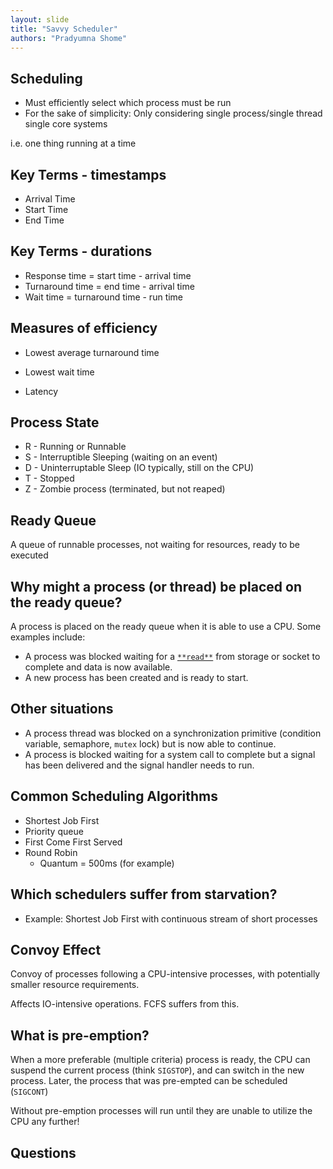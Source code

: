 ```yaml
---
layout: slide
title: "Savvy Scheduler"
authors: "Pradyumna Shome"
---
```


## Scheduling

* Must efficiently select which process must be run
* For the sake of simplicity: Only considering single process/single thread single core systems

i.e. one thing running at a time

<horizontal />

## Key Terms - timestamps

* Arrival Time
* Start Time
* End Time

## Key Terms - durations

* Response time = start time - arrival time
* Turnaround time = end time - arrival time
* Wait time = turnaround time - run time

## Measures of efficiency

* Lowest average turnaround time

* Lowest wait time

* Latency

## Process State

* R - Running or Runnable
* S - Interruptible Sleeping (waiting on an event)
* D - Uninterruptable Sleep (IO typically, still on the CPU)
* T - Stopped
* Z - Zombie process (terminated, but not reaped)

<horizontal />

## Ready Queue
A queue of runnable processes, not waiting for resources, ready to be executed

## Why might a process (or thread) be placed on the ready queue?

A process is placed on the ready queue when it is able to use a CPU. Some examples include:

* A process was blocked waiting for a [`**read**`](https://linux.die.net/man/3/read) from storage or socket to complete and data is now available.
* A new process has been created and is ready to start.

## Other situations

* A process thread was blocked on a synchronization primitive (condition variable, semaphore, `mutex` lock) but is now able to continue.
* A process is blocked waiting for a system call to complete but a signal has been delivered and the signal handler needs to run.

<horizontal />

## Common Scheduling Algorithms

* Shortest Job First
* Priority queue
* First Come First Served
* Round Robin
  * Quantum = 500ms (for example)

## Which schedulers suffer from starvation?

* Example: Shortest Job First with continuous stream of short processes

## Convoy Effect

Convoy of processes following a CPU-intensive processes, with potentially smaller resource requirements.

Affects IO-intensive operations. FCFS suffers from this.

## What is pre-emption?

When a more preferable (multiple criteria) process is ready, the CPU can suspend the current process (think `SIGSTOP`), and can switch in the new process. Later, the process that was pre-empted can be scheduled (`SIGCONT`)

Without pre-emption processes will run until they are unable to utilize the CPU any further!

<horizontal />

## Questions


<!-- use vertical tag to get a vertical slide without a header -->